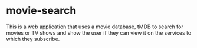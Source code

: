 # movie-search
This is a web application that uses a movie database, tMDB to search for movies or TV shows and show the user if they can view it on the services to which they subscribe.
